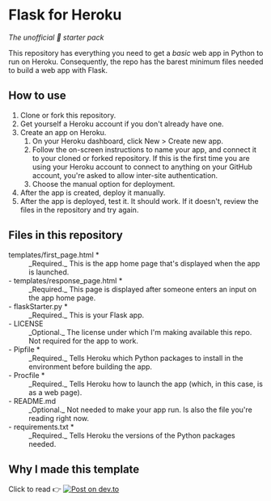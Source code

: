 # Flask for Heroku

_The unofficial :slightly_smiling_face: starter pack_

This repository has everything you need to get a _basic_ web app in Python to run on Heroku. Consequently, the repo has the barest minimum files needed to build a web app with Flask.


## How to use

1. Clone or fork this repository.
1. Get yourself a Heroku account if you don't already have one.
1. Create an app on Heroku.
    1.  On your Heroku dashboard, click New > Create new app.
    1.  Follow the on-screen instructions to name your app, and connect it to your cloned or forked repository. If this is the first time you are using your Heroku account to connect to anything on your GitHub account, you're asked to allow inter-site authentication. 
    1.  Choose the manual option for deployment. 
1. After the app is created, deploy it manually.
1. After the app is deployed, test it. It should work. If it doesn't, review the files in the repository and try again.

## Files in this repository

<dl>

<dt>templates/first_page.html *</dt>
<dd>_Required._ This is the app home page that's displayed when the app is launched.</dd>

<dt>- templates/response_page.html *</dt>
<dd>_Required._ This page is displayed after someone enters an input on the app home page.</dd>
  
<dt>- flaskStarter.py *</dt>
<dd>_Required._ This is your Flask app.</dd>

<dt>- LICENSE</dt>
<dd>_Optional._ The license under which I'm making available this repo. Not required for the app to work.</dd>

<dt>- Pipfile *</dt>
<dd>_Required._ Tells Heroku which Python packages to install in the environment before building the app.</dd>

<dt>- Procfile *</dt>
<dd>_Required._ Tells Heroku how to launch the app (which, in this case, is as a web page).</dd>

<dt>- README.md</dt>
<dd>_Optional._ Not needed to make your app run. Is also the file you're reading right now.</dd>

<dt>- requirements.txt *</dt>
<dd>_Required._ Tells Heroku the versions of the Python packages needed.</dd>

</dl>

## Why I made this template

Click to read :point_right: [![Post on dev.to](https://img.shields.io/badge/Post%20on-dev.to-blueviolet)](https://dev.to/aninditabasu/how-to-move-your-flask-app-from-the-local-machine-to-the-heroku-cloud-egk)
